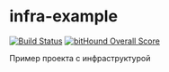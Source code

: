 # infra-example

[![Build Status](https://travis-ci.org/andre487/infra-example.svg?branch=master)](https://travis-ci.org/andre487/infra-example)
[![bitHound Overall Score](https://www.bithound.io/github/andre487/infra-example/badges/score.svg)](https://www.bithound.io/github/andre487/infra-example)

Пример проекта с инфраструктурой
